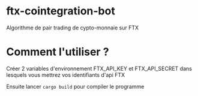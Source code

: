# ftx-cointegration-bot
Algorithme de pair trading de cypto-monnaie sur FTX

# Comment l'utiliser ?
Créer 2 variables d'environnement FTX_API_KEY et FTX_API_SECRET dans lesquels vous mettrez vos identifiants d'api FTX </br>

Ensuite lancer <code>cargo build</code> pour compiler le programme
